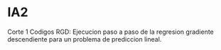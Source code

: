 # IA2
Corte 1
Codigos RGD: Ejecucion paso a paso de la regresion gradiente descendiente para un problema de prediccion lineal.
